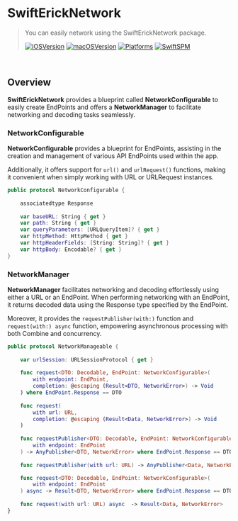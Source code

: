 # SwiftErickNetwork

> You can easily network using the SwiftErickNetwork package.
> 
> [![iOSVersion](https://img.shields.io/badge/iOS-13.0+-lightgray)]()
> [![macOSVersion](https://img.shields.io/badge/macOS-10.15+-lightgray)]()
> [![Platforms](https://img.shields.io/badge/Platforms-iOS_|_macOS-red)]()
> [![SwiftSPM](https://img.shields.io/badge/SPM-supported-DE5C43.svg?style=flat)](https://swift.org/package-manager/)

<br>

## Overview

**SwiftErickNetwork** provides a blueprint called **NetworkConfigurable** to easily create EndPoints and offers a **NetworkManager** to facilitate networking and decoding tasks seamlessly.

### NetworkConfigurable

**NetworkConfigurable** provides a blueprint for EndPoints, assisting in the creation and management of various API EndPoints used within the app. 

Additionally, it offers support for `url()` and `urlRequest()` functions, making it convenient when simply working with URL or URLRequest instances.

```swift
public protocol NetworkConfigurable {
    
    associatedtype Response
    
    var baseURL: String { get }
    var path: String { get }
    var queryParameters: [URLQueryItem]? { get }
    var httpMethod: HttpMethod { get }
    var httpHeaderFields: [String: String]? { get }
    var httpBody: Encodable? { get }
}
```

### NetworkManager

**NetworkManager** facilitates networking and decoding effortlessly using either a URL or an EndPoint. 
When performing networking with an EndPoint, it returns decoded data using the Response type specified by the EndPoint.

Moreover, it provides the `requestPublisher(with:)` function and `request(with:) async` function, empowering asynchronous processing with both Combine and concurrency.

```swift
public protocol NetworkManageable {
    
    var urlSession: URLSessionProtocol { get }
    
    func request<DTO: Decodable, EndPoint: NetworkConfigurable>(
        with endpoint: EndPoint,
        completion: @escaping (Result<DTO, NetworkError>) -> Void
    ) where EndPoint.Response == DTO
    
    func request(
        with url: URL,
        completion: @escaping (Result<Data, NetworkError>) -> Void
    )
    
    func requestPublisher<DTO: Decodable, EndPoint: NetworkConfigurable>(
        with endpoint: EndPoint
    ) -> AnyPublisher<DTO, NetworkError> where EndPoint.Response == DTO
    
    func requestPublisher(with url: URL) -> AnyPublisher<Data, NetworkError>

    func request<DTO: Decodable, EndPoint: NetworkConfigurable>(
        with endpoint: EndPoint
    ) async -> Result<DTO, NetworkError> where EndPoint.Response == DTO
    
    func request(with url: URL) async  -> Result<Data, NetworkError>
}
```
